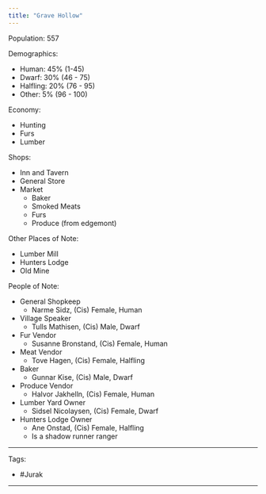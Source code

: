 ```yaml
---
title: "Grave Hollow"
---
```


Population: 557

Demographics:
- Human: 45% (1-45)
- Dwarf: 30% (46 - 75)
- Halfling: 20% (76 - 95)
- Other: 5% (96 - 100)

Economy:
- Hunting
- Furs
- Lumber

Shops:
- Inn and Tavern
- General Store
- Market 
	- Baker
	- Smoked Meats
	- Furs
	- Produce (from edgemont)

Other Places of Note:
- Lumber Mill
- Hunters Lodge
- Old Mine

People of Note:
- General Shopkeep
	- Narme Sidz, (Cis) Female, Human
- Village Speaker
	- Tulls Mathisen, (Cis) Male, Dwarf
- Fur Vendor
	- Susanne Bronstand, (Cis) Female, Human
- Meat Vendor
	- Tove Hagen, (Cis) Female, Halfling
- Baker
	- Gunnar Kise, (Cis) Male, Dwarf
- Produce Vendor 
	- Halvor Jakhelln, (Cis) Female, Human
- Lumber Yard Owner
	- Sidsel Nicolaysen, (Cis) Female, Dwarf
- Hunters Lodge Owner
	- Ane Onstad, (Cis) Female, Halfling
	- Is a shadow runner ranger

---
Tags:
- #Jurak 
---
